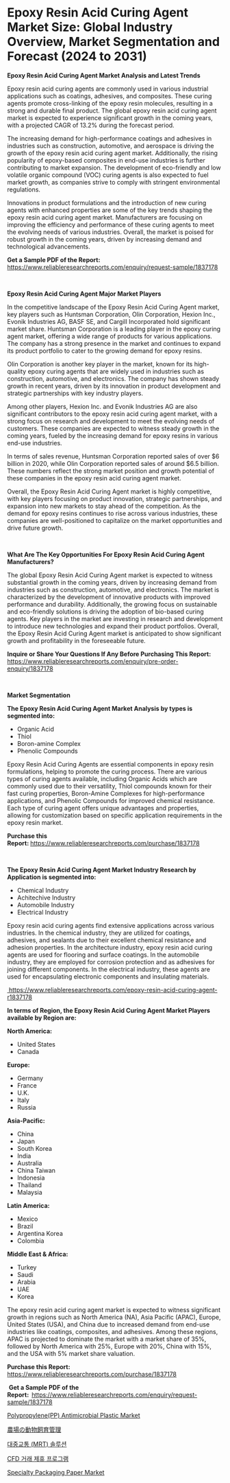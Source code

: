 <p><h1>Epoxy Resin Acid Curing Agent Market Size: Global Industry Overview, Market Segmentation and Forecast (2024 to 2031)</h1></p><p><strong>Epoxy Resin Acid Curing Agent Market Analysis and Latest Trends</strong></p>
<p><p>Epoxy resin acid curing agents are commonly used in various industrial applications such as coatings, adhesives, and composites. These curing agents promote cross-linking of the epoxy resin molecules, resulting in a strong and durable final product. The global epoxy resin acid curing agent market is expected to experience significant growth in the coming years, with a projected CAGR of 13.2% during the forecast period.</p><p>The increasing demand for high-performance coatings and adhesives in industries such as construction, automotive, and aerospace is driving the growth of the epoxy resin acid curing agent market. Additionally, the rising popularity of epoxy-based composites in end-use industries is further contributing to market expansion. The development of eco-friendly and low volatile organic compound (VOC) curing agents is also expected to fuel market growth, as companies strive to comply with stringent environmental regulations.</p><p>Innovations in product formulations and the introduction of new curing agents with enhanced properties are some of the key trends shaping the epoxy resin acid curing agent market. Manufacturers are focusing on improving the efficiency and performance of these curing agents to meet the evolving needs of various industries. Overall, the market is poised for robust growth in the coming years, driven by increasing demand and technological advancements.</p></p>
<p><strong>Get a Sample PDF of the Report:&nbsp;</strong> <a href="https://www.reliableresearchreports.com/enquiry/request-sample/1837178">https://www.reliableresearchreports.com/enquiry/request-sample/1837178</a></p>
<p>&nbsp;</p>
<p><strong>Epoxy Resin Acid Curing Agent Major Market Players</strong></p>
<p><p>In the competitive landscape of the Epoxy Resin Acid Curing Agent market, key players such as Huntsman Corporation, Olin Corporation, Hexion Inc., Evonik Industries AG, BASF SE, and Cargill Incorporated hold significant market share. Huntsman Corporation is a leading player in the epoxy curing agent market, offering a wide range of products for various applications. The company has a strong presence in the market and continues to expand its product portfolio to cater to the growing demand for epoxy resins.</p><p>Olin Corporation is another key player in the market, known for its high-quality epoxy curing agents that are widely used in industries such as construction, automotive, and electronics. The company has shown steady growth in recent years, driven by its innovation in product development and strategic partnerships with key industry players.</p><p>Among other players, Hexion Inc. and Evonik Industries AG are also significant contributors to the epoxy resin acid curing agent market, with a strong focus on research and development to meet the evolving needs of customers. These companies are expected to witness steady growth in the coming years, fueled by the increasing demand for epoxy resins in various end-use industries.</p><p>In terms of sales revenue, Huntsman Corporation reported sales of over $6 billion in 2020, while Olin Corporation reported sales of around $6.5 billion. These numbers reflect the strong market position and growth potential of these companies in the epoxy resin acid curing agent market.</p><p>Overall, the Epoxy Resin Acid Curing Agent market is highly competitive, with key players focusing on product innovation, strategic partnerships, and expansion into new markets to stay ahead of the competition. As the demand for epoxy resins continues to rise across various industries, these companies are well-positioned to capitalize on the market opportunities and drive future growth.</p></p>
<p>&nbsp;</p>
<p><strong>What Are The Key Opportunities For Epoxy Resin Acid Curing Agent Manufacturers?</strong></p>
<p><p>The global Epoxy Resin Acid Curing Agent market is expected to witness substantial growth in the coming years, driven by increasing demand from industries such as construction, automotive, and electronics. The market is characterized by the development of innovative products with improved performance and durability. Additionally, the growing focus on sustainable and eco-friendly solutions is driving the adoption of bio-based curing agents. Key players in the market are investing in research and development to introduce new technologies and expand their product portfolios. Overall, the Epoxy Resin Acid Curing Agent market is anticipated to show significant growth and profitability in the foreseeable future.</p></p>
<p><strong>Inquire or Share Your Questions If Any Before Purchasing This Report:</strong> <a href="https://www.reliableresearchreports.com/enquiry/pre-order-enquiry/1837178">https://www.reliableresearchreports.com/enquiry/pre-order-enquiry/1837178</a></p>
<p>&nbsp;</p>
<p><strong>Market Segmentation</strong></p>
<p><strong>The Epoxy Resin Acid Curing Agent Market Analysis by types is segmented into:</strong></p>
<p><ul><li>Organic Acid</li><li>Thiol</li><li>Boron-amine Complex</li><li>Phenolic Compounds</li></ul></p>
<p><p>Epoxy Resin Acid Curing Agents are essential components in epoxy resin formulations, helping to promote the curing process. There are various types of curing agents available, including Organic Acids which are commonly used due to their versatility, Thiol compounds known for their fast curing properties, Boron-Amine Complexes for high-performance applications, and Phenolic Compounds for improved chemical resistance. Each type of curing agent offers unique advantages and properties, allowing for customization based on specific application requirements in the epoxy resin market.</p></p>
<p><strong>Purchase this Report:&nbsp;</strong><a href="https://www.reliableresearchreports.com/purchase/1837178">https://www.reliableresearchreports.com/purchase/1837178</a></p>
<p>&nbsp;</p>
<p><strong>The Epoxy Resin Acid Curing Agent Market Industry Research by Application is segmented into:</strong></p>
<p><ul><li>Chemical Industry</li><li>Achitechive Industry</li><li>Automobile Industry</li><li>Electrical Industry</li></ul></p>
<p><p>Epoxy resin acid curing agents find extensive applications across various industries. In the chemical industry, they are utilized for coatings, adhesives, and sealants due to their excellent chemical resistance and adhesion properties. In the architecture industry, epoxy resin acid curing agents are used for flooring and surface coatings. In the automobile industry, they are employed for corrosion protection and as adhesives for joining different components. In the electrical industry, these agents are used for encapsulating electronic components and insulating materials.</p></p>
<p><a href="https://www.reliableresearchreports.com/epoxy-resin-acid-curing-agent-r1837178">&nbsp;https://www.reliableresearchreports.com/epoxy-resin-acid-curing-agent-r1837178</a></p>
<p><strong>In terms of Region, the Epoxy Resin Acid Curing Agent Market Players available by Region are:</strong></p>
<p>
    <p> <strong> North America: </strong>
        <ul>
            <li>United States</li>
            <li>Canada</li>
        </ul>
        </p> 
    <p> <strong> Europe: </strong>
        <ul>
            <li>Germany</li>
            <li>France</li>
            <li>U.K.</li>
            <li>Italy</li>
            <li>Russia</li>
        </ul>
        </p> 
    <p> <strong> Asia-Pacific: </strong>
        <ul>
            <li>China</li>
            <li>Japan</li>
            <li>South Korea</li>
            <li>India</li>
            <li>Australia</li>
            <li>China Taiwan</li>
            <li>Indonesia</li>
            <li>Thailand</li>
            <li>Malaysia</li>
        </ul>
        </p> 
    <p> <strong> Latin America: </strong>
        <ul>
            <li>Mexico</li>
            <li>Brazil</li>
            <li>Argentina Korea</li>
            <li>Colombia</li>
        </ul>
        </p> 
    <p> <strong> Middle East & Africa: </strong>
        <ul>
            <li>Turkey</li>
            <li>Saudi</li>
            <li>Arabia</li>
            <li>UAE</li>
            <li>Korea</li>
        </ul>
    </p>
    </p>
<p><p>The epoxy resin acid curing agent market is expected to witness significant growth in regions such as North America (NA), Asia Pacific (APAC), Europe, United States (USA), and China due to increased demand from end-use industries like coatings, composites, and adhesives. Among these regions, APAC is projected to dominate the market with a market share of 35%, followed by North America with 25%, Europe with 20%, China with 15%, and the USA with 5% market share valuation.</p></p>
<p><strong>Purchase this Report: </strong><a href="https://www.reliableresearchreports.com/purchase/1837178">https://www.reliableresearchreports.com/purchase/1837178</a></p>
<p>&nbsp;<strong>Get a Sample PDF of the Report:&nbsp;&nbsp;</strong><a href="https://www.reliableresearchreports.com/enquiry/request-sample/1837178">https://www.reliableresearchreports.com/enquiry/request-sample/1837178</a></p>
<p><strong></strong></p>
<p><p><a href="https://github.com/okotobwrhuteie/Market-Research-Report-List-3/blob/main/polypropylenepp-antimicrobial-plastic-market.md">Polypropylene(PP) Antimicrobial Plastic Market</a></p><p><a href="https://medium.com/@reyeshowell655/%E3%82%B0%E3%83%AD%E3%83%BC%E3%83%90%E3%83%AB%E3%83%95%E3%82%A1%E3%83%BC%E3%83%A0%E5%8B%95%E7%89%A9%E9%A3%BC%E8%82%B2%E7%AE%A1%E7%90%86%E5%B8%82%E5%A0%B4%E3%81%AE%E5%8C%85%E6%8B%AC%E7%9A%84%E3%81%AA%E5%88%86%E6%9E%90-%E6%88%90%E9%95%B7%E5%82%BE%E5%90%91%E3%81%A8%E5%B8%82%E5%A0%B4%E4%BA%88%E6%B8%AC-2024%E5%B9%B4-2031%E5%B9%B4-acf60f69a13a">農場の動物飼育管理</a></p><p><a href="https://github.com/langcat852024/Market-Research-Report-List-1/blob/main/4943938144176.md">대중교통 (MRT) 솔루션</a></p><p><a href="https://github.com/romeshmittrochakma11/Market-Research-Report-List-1/blob/main/1562987144175.md">CFD 거래 제휴 프로그램</a></p><p><a href="https://github.com/myacatherineblakecaczo9vcsw/Market-Research-Report-List-3/blob/main/specialty-packaging-paper-market.md">Specialty Packaging Paper Market</a></p></p>